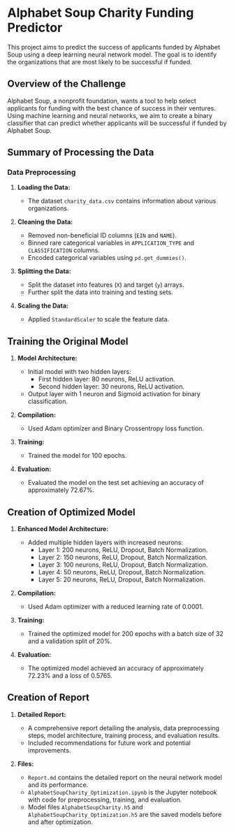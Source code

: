 # Alphabet Soup Charity Funding Predictor

This project aims to predict the success of applicants funded by Alphabet Soup using a deep learning neural network model. The goal is to identify the organizations that are most likely to be successful if funded.

## Overview of the Challenge

Alphabet Soup, a nonprofit foundation, wants a tool to help select applicants for funding with the best chance of success in their ventures. Using machine learning and neural networks, we aim to create a binary classifier that can predict whether applicants will be successful if funded by Alphabet Soup.

## Summary of Processing the Data

### Data Preprocessing

1. **Loading the Data:**
   - The dataset `charity_data.csv` contains information about various organizations.
   
2. **Cleaning the Data:**
   - Removed non-beneficial ID columns (`EIN` and `NAME`).
   - Binned rare categorical variables in `APPLICATION_TYPE` and `CLASSIFICATION` columns.
   - Encoded categorical variables using `pd.get_dummies()`.
   
3. **Splitting the Data:**
   - Split the dataset into features (`X`) and target (`y`) arrays.
   - Further split the data into training and testing sets.

4. **Scaling the Data:**
   - Applied `StandardScaler` to scale the feature data.

## Training the Original Model

1. **Model Architecture:**
   - Initial model with two hidden layers:
     - First hidden layer: 80 neurons, ReLU activation.
     - Second hidden layer: 30 neurons, ReLU activation.
   - Output layer with 1 neuron and Sigmoid activation for binary classification.
   
2. **Compilation:**
   - Used Adam optimizer and Binary Crossentropy loss function.
   
3. **Training:**
   - Trained the model for 100 epochs.

4. **Evaluation:**
   - Evaluated the model on the test set achieving an accuracy of approximately 72.67%.

## Creation of Optimized Model

1. **Enhanced Model Architecture:**
   - Added multiple hidden layers with increased neurons:
     - Layer 1: 200 neurons, ReLU, Dropout, Batch Normalization.
     - Layer 2: 150 neurons, ReLU, Dropout, Batch Normalization.
     - Layer 3: 100 neurons, ReLU, Dropout, Batch Normalization.
     - Layer 4: 50 neurons, ReLU, Dropout, Batch Normalization.
     - Layer 5: 20 neurons, ReLU, Dropout, Batch Normalization.
   
2. **Compilation:**
   - Used Adam optimizer with a reduced learning rate of 0.0001.
   
3. **Training:**
   - Trained the optimized model for 200 epochs with a batch size of 32 and a validation split of 20%.
   
4. **Evaluation:**
   - The optimized model achieved an accuracy of approximately 72.23% and a loss of 0.5765.

## Creation of Report

1. **Detailed Report:**
   - A comprehensive report detailing the analysis, data preprocessing steps, model architecture, training process, and evaluation results.
   - Included recommendations for future work and potential improvements.

2. **Files:**
   - `Report.md` contains the detailed report on the neural network model and its performance.
   - `AlphabetSoupCharity_Optimization.ipynb` is the Jupyter notebook with code for preprocessing, training, and evaluation.
   - Model files `AlphabetSoupCharity.h5` and `AlphabetSoupCharity_Optimization.h5` are the saved models before and after optimization.


